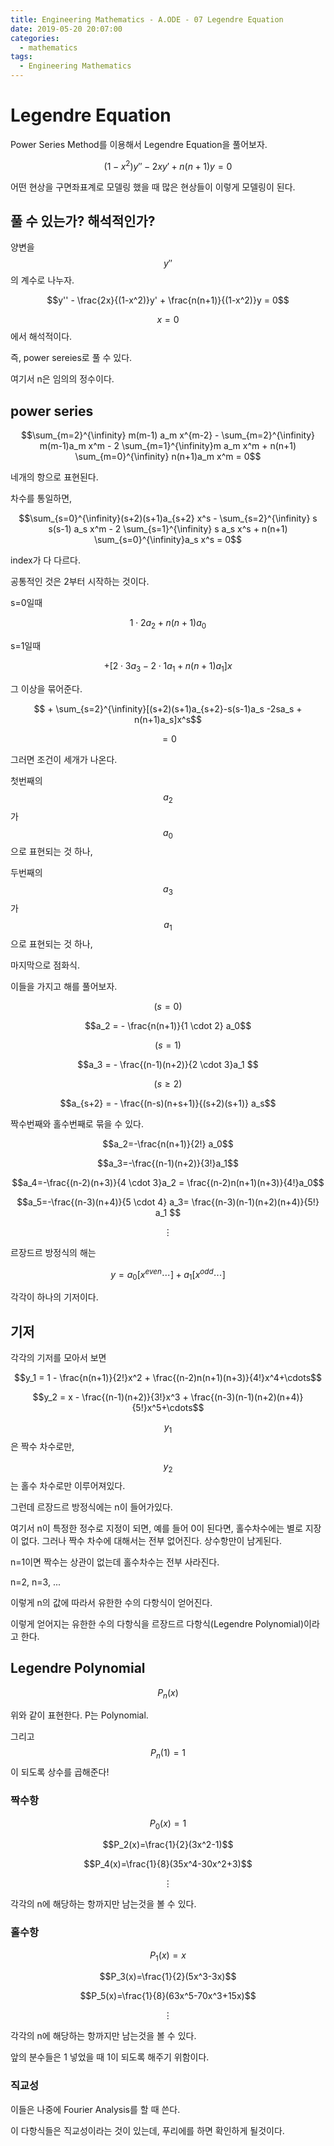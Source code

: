 ```yaml
---
title: Engineering Mathematics - A.ODE - 07 Legendre Equation
date: 2019-05-20 20:07:00
categories:
  - mathematics
tags:
  - Engineering Mathematics
---
```


# Legendre Equation

Power Series Method를 이용해서 Legendre Equation을 풀어보자.

$$(1-x^2)y'' - 2xy' + n(n+1)y = 0$$

어떤 현상을 구면좌표계로 모델링 했을 때 많은 현상들이 이렇게 모델링이 된다.

## 풀 수 있는가? 해석적인가?

양변을 $$y''$$의 계수로 나누자.

$$y'' - \frac{2x}{(1-x^2)}y' + \frac{n(n+1)}{(1-x^2)}y = 0$$

$$x=0$$에서 해석적이다.

즉, power sereies로 풀 수 있다.

여기서 n은 임의의 정수이다.

## power series

$$\sum_{m=2}^{\infinity} m(m-1) a_m x^{m-2} - \sum_{m=2}^{\infinity} m(m-1)a_m x^m - 2 \sum_{m=1}^{\infinity}m a_m x^m + n(n+1) \sum_{m=0}^{\infinity} n(n+1)a_m x^m = 0$$

네개의 항으로 표현된다.

차수를 통일하면,

$$\sum_{s=0}^{\infinity}(s+2)(s+1)a_{s+2} x^s - \sum_{s=2}^{\infinity} s s(s-1) a_s x^m - 2 \sum_{s=1}^{\infinity} s a_s x^s + n(n+1) \sum_{s=0}^{\infinity}a_s x^s = 0$$

index가 다 다르다.

공통적인 것은 2부터 시작하는 것이다.

s=0일때

$$1 \cdot 2 a_2 + n(n+1) a_0$$

s=1일때

$$ + [2 \cdot 3 a_3 - 2\cdot 1 a_1 + n(n+1)a_1]x$$

그 이상을 묶어준다.

$$ + \sum_{s=2}^{\infinity}[(s+2)(s+1)a_{s+2}-s(s-1)a_s -2sa_s + n(n+1)a_s]x^s$$

$$=0$$

그러면 조건이 세개가 나온다.

첫번째의 $$a_2$$가 $$a_0$$으로 표현되는 것 하나,

두번째의 $$a_3$$가 $$a_1$$으로 표현되는 것 하나,

마지막으로 점화식.

이들을 가지고 해를 풀어보자.

$$(s=0)$$

$$a_2 = - \frac{n(n+1)}{1 \cdot 2} a_0$$

$$(s=1)$$

$$a_3 = - \frac{(n-1)(n+2)}{2 \cdot 3}a_1 $$

$$(s \geq 2)$$

$$a_{s+2} = - \frac{(n-s)(n+s+1)}{(s+2)(s+1)} a_s$$

짝수번째와 홀수번째로 묶을 수 있다.

$$a_2=-\frac{n(n+1)}{2!} a_0$$

$$a_3=-\frac{(n-1)(n+2)}{3!}a_1$$

$$a_4=-\frac{(n-2)(n+3)}{4 \cdot 3}a_2 = \frac{(n-2)n(n+1)(n+3)}{4!}a_0$$

$$a_5=-\frac{(n-3)(n+4)}{5 \cdot 4} a_3= \frac{(n-3)(n-1)(n+2)(n+4)}{5!} a_1 $$

$$ \vdots$$

르장드르 방정식의 해는

$$y=a_0 [x^{even} \cdots] + a_1[x^{odd} \cdots]$$

각각이 하나의 기저이다.

## 기저

각각의 기저를 모아서 보면

$$y_1 = 1 - \frac{n(n+1)}{2!}x^2 + \frac{(n-2)n(n+1)(n+3)}{4!}x^4+\cdots$$

$$y_2 = x - \frac{(n-1)(n+2)}{3!}x^3 + \frac{(n-3)(n-1)(n+2)(n+4)}{5!}x^5+\cdots$$

$$y_1$$은 짝수 차수로만,

$$y_2$$는 홀수 차수로만 이루어져있다.

그런데 르장드르 방정식에는 n이 들어가있다.

여기서 n이 특정한 정수로 지정이 되면, 예를 들어 0이 된다면, 홀수차수에는 별로 지장이 없다. 그러나 짝수 차수에 대해서는 전부 없어진다. 상수항만이 남게된다.

n=1이면 짝수는 상관이 없는데 홀수차수는 전부 사라진다.

n=2, n=3, ...

이렇게 n의 값에 따라서 유한한 수의 다항식이 얻어진다.

이렇게 얻어지는 유한한 수의 다항식을 르장드르 다항식(Legendre Polynomial)이라고 한다.

## Legendre Polynomial

$$P_n(x)$$

위와 같이 표현한다. P는 Polynomial.

그리고 $$P_n(1)=1$$이 되도록 상수를 곱해준다!

### 짝수항

$$P_0(x)=1$$

$$P_2(x)=\frac{1}{2}(3x^2-1)$$

$$P_4(x)=\frac{1}{8}(35x^4-30x^2+3)$$

$$\vdots$$

각각의 n에 해당하는 항까지만 남는것을 볼 수 있다.

### 홀수항

$$P_1(x)=x$$

$$P_3(x)=\frac{1}{2}(5x^3-3x)$$

$$P_5(x)=\frac{1}{8}(63x^5-70x^3+15x)$$

$$\vdots$$

각각의 n에 해당하는 항까지만 남는것을 볼 수 있다.

앞의 분수들은 1 넣었을 때 1이 되도록 해주기 위함이다.

### 직교성

이들은 나중에 Fourier Analysis를 할 때 쓴다.

이 다항식들은 직교성이라는 것이 있는데, 푸리에를 하면 확인하게 될것이다.
